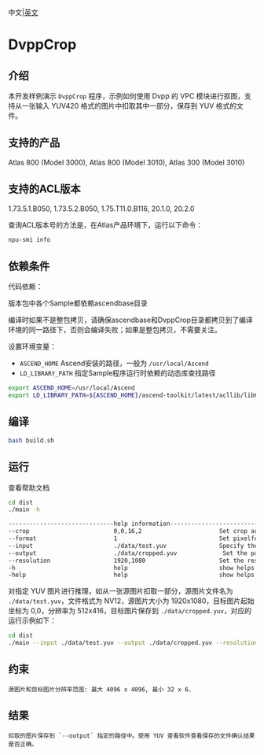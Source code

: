 中文|[英文](README.md)
# DvppCrop

## 介绍

本开发样例演示 `DvppCrop` 程序，示例如何使用 Dvpp 的 VPC 模块进行抠图，支持从一张输入 YUV420 格式的图片中扣取其中一部分，保存到 YUV 格式的文件。

## 支持的产品

Atlas 800 (Model 3000), Atlas 800 (Model 3010), Atlas 300 (Model 3010)

## 支持的ACL版本

1.73.5.1.B050, 1.73.5.2.B050, 1.75.T11.0.B116, 20.1.0, 20.2.0

查询ACL版本号的方法是，在Atlas产品环境下，运行以下命令：
```bash
npu-smi info
```

## 依赖条件

代码依赖：

版本包中各个Sample都依赖ascendbase目录

编译时如果不是整包拷贝，请确保ascendbase和DvppCrop目录都拷贝到了编译环境的同一路径下，否则会编译失败；如果是整包拷贝，不需要关注。

设置环境变量：
*  `ASCEND_HOME`      Ascend安装的路径，一般为 `/usr/local/Ascend`
*  `LD_LIBRARY_PATH`  指定Sample程序运行时依赖的动态库查找路径

```bash
export ASCEND_HOME=/usr/local/Ascend
export LD_LIBRARY_PATH=${ASCEND_HOME}/ascend-toolkit/latest/acllib/lib64:$LD_LIBRARY_PATH
```

## 编译

```bash
bash build.sh
```

## 运行

查看帮助文档
```bash
cd dist
./main -h

------------------------------help information------------------------------
--crop                        0,0,16,2                      Set crop area, such as 0,0,512,416; 0 is left side begin to crop, 0 is top side begin to crop, 512 is width, 416 is height
--format                      1                             Set pixelformat: 0:Gray 1:NV12 2:NV21
--input                       ./data/test.yuv               Specify the input image
--output                      ./data/cropped.yuv             Set the path to save the cropped image
--resolution                  1920,1080                     Set the resolution of input image, such as: 1920,1080; 1920 is width, 1080 is height
-h                            help                          show helps
-help                         help                          show helps
```
对指定 YUV 图片进行推理，如从一张源图片扣取一部分，源图片文件名为 `./data/test.yuv`，文件格式为 NV12，源图片大小为 1920x1080，目标图片起始坐标为 0,0，分辨率为 512x416，目标图片保存到 `./data/cropped.yuv`，对应的运行示例如下：
```bash
cd dist
./main --input ./data/test.yuv --output ./data/cropped.yuv --resolution 1920,1080 --crop 0,0,512,416 --format 1
```

## 约束

```
源图片和目标图片分辨率范围: 最大 4096 x 4096, 最小 32 x 6.
```

## 结果

```
扣取的图片保存到 `--output` 指定的路径中。使用 YUV 查看软件查看保存的文件确认结果是否正确。
```
